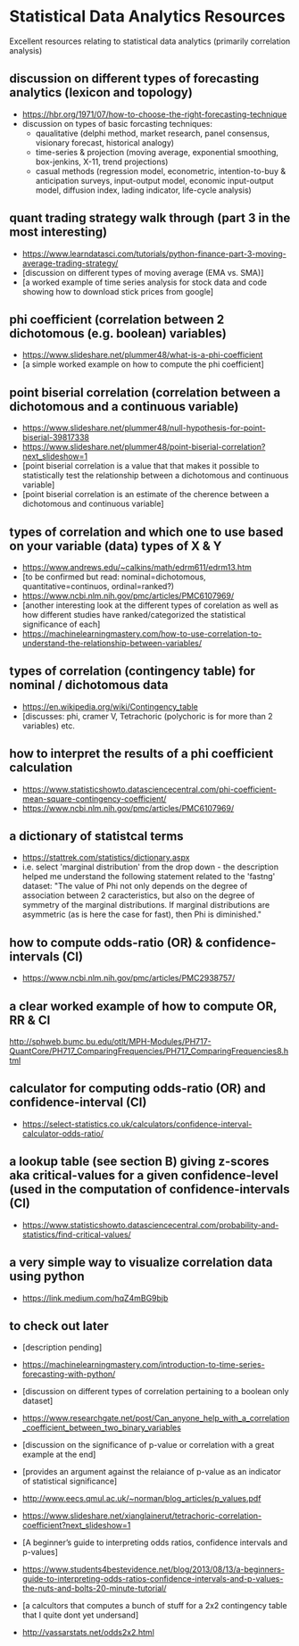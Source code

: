 # Statistical Data Analytics Resources
Excellent resources relating to statistical data analytics (primarily correlation analysis)


## discussion on different types of forecasting analytics (lexicon and topology)
- https://hbr.org/1971/07/how-to-choose-the-right-forecasting-technique
- discussion on types of basic forcasting techniques:
  - qaualitative (delphi method, market research, panel consensus, visionary forecast, historical analogy)
  - time-series & projection (moving average, exponential smoothing, box-jenkins, X-11, trend projections)
  - casual methods (regression model, econometric, intention-to-buy & anticipation surveys, input-output  model, economic input-output model, diffusion index, lading indicator, life-cycle analysis)

## quant trading strategy walk through (part 3 in the most interesting)
- https://www.learndatasci.com/tutorials/python-finance-part-3-moving-average-trading-strategy/
- [discussion on different types of moving average (EMA vs. SMA)]
- [a worked example of time series analysis for stock data and code showing how to download stick prices from google]

## phi coefficient (correlation between 2 dichotomous (e.g. boolean) variables)
- https://www.slideshare.net/plummer48/what-is-a-phi-coefficient
- [a simple worked example on how to compute the phi coefficient]

## point biserial correlation (correlation between a dichotomous and a continuous variable)
- https://www.slideshare.net/plummer48/null-hypothesis-for-point-biserial-39817338
- https://www.slideshare.net/plummer48/point-biserial-correlation?next_slideshow=1
- [point biserial correlation is a value that that makes it possible to statistically test the relationship between a dichotomous and continuous variable]
- [point biserial correlation is an estimate of the cherence between a dichotomous and continuous variable]

## types of correlation and which one to use based on your variable (data) types of X & Y
- https://www.andrews.edu/~calkins/math/edrm611/edrm13.htm
- [to be confirmed but read: nominal=dichotomous, quantitative=continuos, ordinal=ranked?)
- https://www.ncbi.nlm.nih.gov/pmc/articles/PMC6107969/
- [another interesting look at the different types of corelation as well as how different studies have ranked/categorized the statistical significance of each]
- https://machinelearningmastery.com/how-to-use-correlation-to-understand-the-relationship-between-variables/

## types of correlation (contingency table) for nominal / dichotomous data
- https://en.wikipedia.org/wiki/Contingency_table
- [discusses: phi, cramer V, Tetrachoric (polychoric is for more than 2 variables) etc.

## how to interpret the results of a phi coefficient calculation
- https://www.statisticshowto.datasciencecentral.com/phi-coefficient-mean-square-contingency-coefficient/
- https://www.ncbi.nlm.nih.gov/pmc/articles/PMC6107969/

## a dictionary of statistcal terms
- https://stattrek.com/statistics/dictionary.aspx
- i.e. select 'marginal distribution' from the drop down - the description helped me understand the following statement related to the 'fastng' dataset: "The value of Phi not only depends on the degree of association between 2 caracteristics, but also on the degree of symmetry of the marginal distributions. If marginal distributions are asymmetric (as is here the case for fast), then Phi is diminished."

## how to compute odds-ratio (OR) & confidence-intervals (CI)
- https://www.ncbi.nlm.nih.gov/pmc/articles/PMC2938757/

## a clear worked example of how to compute OR, RR & CI
http://sphweb.bumc.bu.edu/otlt/MPH-Modules/PH717-QuantCore/PH717_ComparingFrequencies/PH717_ComparingFrequencies8.html

## calculator for computing odds-ratio (OR) and confidence-interval (CI)
- https://select-statistics.co.uk/calculators/confidence-interval-calculator-odds-ratio/

## a lookup table (see section B) giving z-scores aka critical-values for a given confidence-level (used in the computation of confidence-intervals (CI)
- https://www.statisticshowto.datasciencecentral.com/probability-and-statistics/find-critical-values/

## a very simple way to visualize correlation data using python
- https://link.medium.com/hqZ4mBG9bjb


## to check out later

- [description pending]
- https://machinelearningmastery.com/introduction-to-time-series-forecasting-with-python/

- [discussion on different types of correlation pertaining to a boolean only dataset]
- https://www.researchgate.net/post/Can_anyone_help_with_a_correlation_coefficient_between_two_binary_variables

- [discussion on the significance of p-value or correlation with a great example at the end]
- [provides an argument against the relaiance of p-value as an indicator of statistical significance]
- http://www.eecs.qmul.ac.uk/~norman/blog_articles/p_values.pdf

- https://www.slideshare.net/xianglainerut/tetrachoric-correlation-coefficient?next_slideshow=1

- [A beginner’s guide to interpreting odds ratios, confidence intervals and p-values]
- https://www.students4bestevidence.net/blog/2013/08/13/a-beginners-guide-to-interpreting-odds-ratios-confidence-intervals-and-p-values-the-nuts-and-bolts-20-minute-tutorial/

- [a calcultors that computes a bunch of stuff for a 2x2 contingency table that I quite dont yet undersand]
- http://vassarstats.net/odds2x2.html
